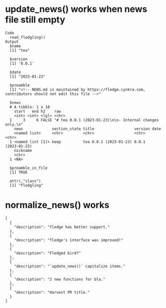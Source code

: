 # update_news() works when news file still empty

    Code
      read_fledgling()
    Output
      $name
      [1] "tea"
      
      $version
      [1] '0.0.1'
      
      $date
      [1] "2023-01-23"
      
      $preamble
      [1] "<!-- NEWS.md is maintained by https://fledge.cynkra.com, contributors should not edit this file -->"
      
      $news
      # A tibble: 1 x 10
        start   end h2    raw                                                     
        <int> <int> <lgl> <chr>                                                   
      1     3     6 FALSE "# tea 0.0.1 (2023-01-23)\n\n- Internal changes only.\n"
        news             section_state title                  version date        
        <named list>     <chr>         <chr>                  <chr>   <chr>       
      1 <named list [1]> keep          tea 0.0.1 (2023-01-23) 0.0.1   (2023-01-23)
        nickname
        <chr>   
      1 <NA>    
      
      $preamble_in_file
      [1] TRUE
      
      attr(,"class")
      [1] "fledgling"

# normalize_news() works

    [
      {
        "description": "fledge has better support."
      },
      {
        "description": "fledge's interface was improved!"
      },
      {
        "description": "Fledged bird?"
      },
      {
        "description": "`update_news()` capitalize items."
      },
      {
        "description": "2 new functions for bla."
      },
      {
        "description": "Harvest PR title."
      }
    ] 

